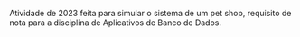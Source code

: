 Atividade de 2023 feita para simular o sistema de um pet shop, requisito de nota para a disciplina de Aplicativos de Banco de Dados.

